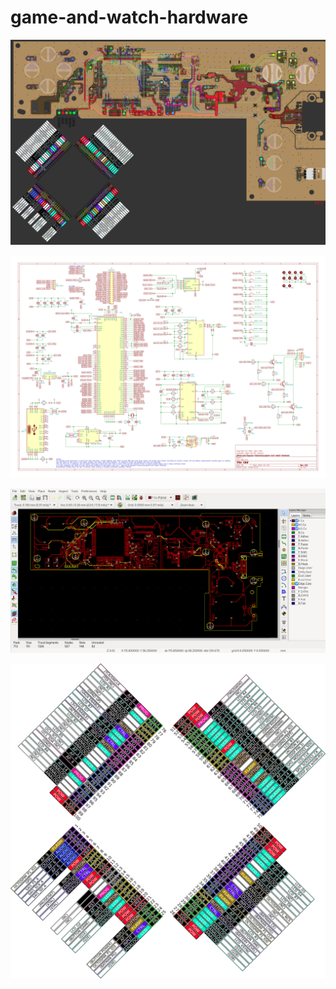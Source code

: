 # game-and-watch-hardware
![Version 3.1](https://raw.githubusercontent.com/Upcycle-Electronics/game-and-watch-hardware/main/Images-Version-Current/GnWtrace3v1.jpg "Version 3.1")


![Version 1.2](https://raw.githubusercontent.com/Upcycle-Electronics/game-and-watch-hardware/main/Images-Version-Current/GnWschematic1v2.jpg "Version 1.2")


![progress](https://raw.githubusercontent.com/Upcycle-Electronics/game-and-watch-hardware/main/Images-Version-Current/workinprogress/progress.jpg "progress")


![PinMap](https://raw.githubusercontent.com/Upcycle-Electronics/game-and-watch-hardware/main/Images-Version-Current/GnWuCpinmap-port-oriented.jpg "PinMap")
